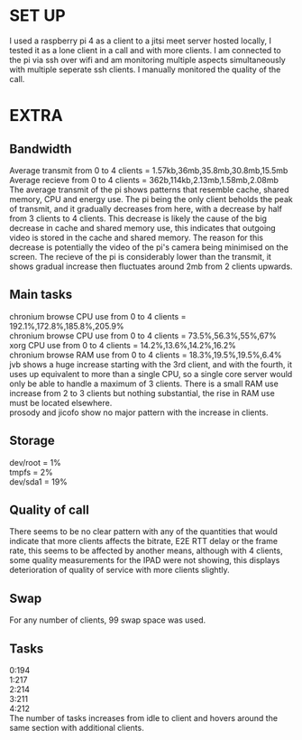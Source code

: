 # SET UP
I used a raspberry pi 4 as a client to a jitsi meet server hosted locally, I tested it as a lone client in a call and with more clients. I am connected to the pi via ssh over wifi and am monitoring multiple aspects simultaneously with multiple seperate ssh clients. I manually monitored the quality of the call.
# EXTRA
## Bandwidth
Average transmit from 0 to 4 clients = 1.57kb,36mb,35.8mb,30.8mb,15.5mb  
Average recieve from 0 to 4 clients = 362b,114kb,2.13mb,1.58mb,2.08mb  
The average transmit of the pi shows patterns that resemble cache, shared memory, CPU and energy use. The pi being the only client beholds the peak of transmit, and it gradually decreases from here, with a decrease by half from 3 clients to 4 clients. This decrease is likely the cause of the big decrease in cache and shared memory use, this indicates that outgoing video is stored in the cache and shared memory. The reason for this decrease is potentially the video of the pi's camera being minimised on the screen. The recieve of the pi is considerably lower than the transmit, it shows gradual increase then fluctuates around 2mb from 2 clients upwards.
## Main tasks
chronium browse CPU use from 0 to 4 clients = 192.1%,172.8%,185.8%,205.9%  
chronium browse CPU use from 0 to 4 clients = 73.5%,56.3%,55%,67%  
xorg CPU use from 0 to 4 clients = 14.2%,13.6%,14.2%,16.2%  
chronium browse RAM use from 0 to 4 clients = 18.3%,19.5%,19.5%,6.4%  
jvb shows a huge increase starting with the 3rd client, and with the fourth, it uses up equivalent to more than a single CPU, so a single core server would only be able to handle a maximum of 3 clients. There is a small RAM use increase from 2 to 3 clients but nothing substantial, the rise in RAM use must be located elsewhere.  
prosody and jicofo show no major pattern with the increase in clients.
## Storage
dev/root = 1%  
tmpfs = 2%  
dev/sda1 = 19%   
## Quality of call
There seems to be no clear pattern with any of the quantities that would indicate that more clients affects the bitrate, E2E RTT delay or the frame rate, this seems to be affected by another means, although with 4 clients, some quality measurements for the IPAD were not showing, this displays deterioration of quality of service with more clients slightly.
## Swap
For any number of clients, 99 swap space was used.
## Tasks
0:194  
1:217  
2:214  
3:211  
4:212  
The number of tasks increases from idle to client and hovers around the same section with additional clients.
